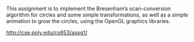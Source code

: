 This assignment is to implement the Bresenham’s scan-conversion algorithm for circles and some
simple transformations, as well as a simple animation to grow the circles, using the OpenGL graphics
libraries.

http://cse.poly.edu/cs653/assg1/
